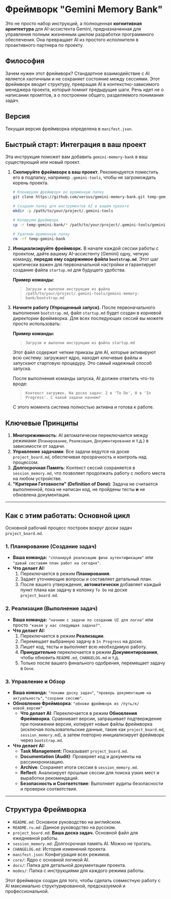 # Фреймворк "Gemini Memory Bank"

Это не просто набор инструкций, а полноценная **когнитивная архитектура** для AI-ассистента Gemini, предназначенная для управления полным жизненным циклом разработки программного обеспечения. Она превращает AI из простого исполнителя в проактивного партнера по проекту.

## Философия

Зачем нужен этот фреймворк? Стандартное взаимодействие с AI является хаотичным и не сохраняет состояние между сессиями. Этот фреймворк вводит структуру, превращая AI в контекстно-зависимого менеджера проекта, который помнит предыдущие шаги. Речь идет не о написании промптов, а о построении общего, разделяемого понимания задач.

## Версия

Текущая версия фреймворка определена в `manifest.json`.

## Быстрый старт: Интеграция в ваш проект

Эта инструкция поможет вам добавить `gemini-memory-bank` в ваш существующий или новый проект.

1.  **Скопируйте фреймворк в ваш проект.**
    Рекомендуется поместить его в подпапку, например `.gemini-tools`, чтобы не загромождать корень проекта.

    ```bash
    # Клонируем фреймворк во временную папку
    git clone https://github.com/versus/gemini-memory-bank.git temp-gemini-bank

    # Создаем папку для инструментов AI в вашем проекте
    mkdir -p /path/to/your/project/.gemini-tools

    # Копируем фреймворк
    cp -r temp-gemini-bank/* /path/to/your/project/.gemini-tools/gemini-memory-bank

    # Удаляем временную папку
    rm -rf temp-gemini-bank
    ```

2.  **Инициализируйте фреймворк.**
    В начале каждой сессии работы с проектом, дайте вашему AI-ассистенту (Gemini) одну, четкую команду, **передав ему содержимое файла `bootstrap.md`**. Этот шаг критически важен для первоначальной настройки и гарантирует создание файла `startup.md` для будущего удобства.

    **Пример команды:**
    > `Загрузи и выполни инструкции из файла /path/to/your/project/.gemini-tools/gemini-memory-bank/bootstrap.md`

3.  **Начните работу (Упрощенный запуск).**
    После первоначального выполнения `bootstrap.md`, файл `startup.md` будет создан в корневой директории фреймворка. Для всех последующих сессий вы можете просто использовать:

    **Пример команды:**
    > `Загрузи и выполни инструкции из файла startup.md`

    Этот файл содержит четкие приказы для AI, которые активируют всю систему: загружают ядро, находят ключевые файлы и запускают стартовую процедуру. Это самый надежный способ запуска.

    После выполнения команды запуска, AI должен ответить что-то вроде:
    > `Контекст загружен. На доске задач: 2 в 'To Do', 0 в 'In Progress'. С какой задачи начнем?`

    С этого момента система полностью активна и готова к работе.

## Ключевые Принципы

1.  **Многорежимность**: AI автоматически переключается между режимами (`Планирование`, `Реализация`, `Документирование` и т.д.) в зависимости от задачи.
2.  **Управление задачами**: Все задачи ведутся на доске `project_board.md`, обеспечивая прозрачность и контроль над процессом.
3.  **Долгосрочная Память**: Контекст сессий сохраняется в `session_memory.md`, что позволяет продолжать работу с любого места на любом устройстве.
4.  **"Критерии Готовности" (Definition of Done)**: Задача не считается выполненной, пока не написан код, не пройдены тесты **и** не обновлена документация.

---

## Как с этим работать: Основной цикл

Основной рабочий процесс построен вокруг доски задач `project_board.md`.

### 1. Планирование (Создание задач)

*   **Ваша команда:** `"спланируй реализацию фичи аутентификации"` или `"давай составим план работ на сегодня"`.
*   **Что делает AI:**
    1.  Переключается в режим **Планирования**.
    2.  Задает уточняющие вопросы и составляет детальный план.
    3.  После вашего утверждения, **автоматически** добавляет каждый пункт плана как задачу в колонку `To Do` на доске `project_board.md`.

### 2. Реализация (Выполнение задач)

*   **Ваша команда:** `"начнем с задачи по созданию UI для логна"` или просто `"какая у нас следующая задача?"`.
*   **Что делает AI:**
    1.  Переключается в режим **Реализации**.
    2.  Перемещает выбранную задачу в `In Progress` на доске.
    3.  Пишет код, тесты и выполняет всю необходимую работу.
    4.  **Принудительно** переключается в режим **Документирования**, чтобы обновить `README.md`, `CHANGELOG.md` и т.д.
    5.  Только после вашего финального одобрения, перемещает задачу в `Done`.

### 3. Управление и Обзор

*   **Ваша команда:** `"покажи доску задач"`, `"проверь документацию на актуальность"`, `"сохрани сессию"`.
*   **Обновление Фреймворка**: `"обнови фреймворк из /путь/к/новой_версии"`
    *   **Что делает AI**: Переключается в режим **Обновления Фреймворка**. Сравнивает версии, запрашивает подтверждение при понижении версии, копирует новые файлы фреймворка (исключая пользовательские данные, такие как `project_board.md`, `session_memory.md`), а затем повторно инициализирует фреймворк через `bootstrap.md`.
*   **Что делает AI:**
    *   **Task Management**: Показывает `project_board.md`.
    *   **Documentation (Audit)**: Проверяет код и документы на рассинхронизацию.
    *   **Archive**: Сохраняет итоги сессии в `session_memory.md`.
    *   **Reflect**: Анализирует прошлые сессии для поиска узких мест и выработки рекомендаций.
    *   **Безопасность и Соответствие**: Выполняет аудиты безопасности и проверки соответствия.

---

## Структура Фреймворка

*   `README.md`: Основное руководство на английском.
*   `README.ru.md`: Данное руководство на русском.
*   `project_board.md`: **Ваша доска задач.** Основной файл для ежедневной работы.
*   `session_memory.md`: Долгосрочная память AI. Можно не трогать.
*   `CHANGELOG.md`: История изменений проекта.
*   `manifest.json`: Конфигурация всех режимов.
*   `core/`: Ядро с основной логикой AI.
*   `docs/`: Папка для детальной документации проекта.
*   `modes/`: Папка с инструкциями для каждого режима работы.

Этот фреймворк создан для того, чтобы сделать совместную работу с AI максимально структурированной, предсказуемой и профессиональной.
